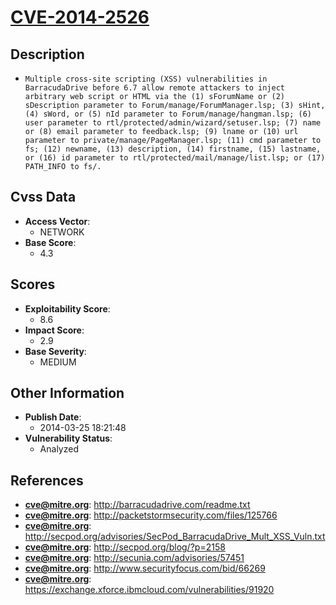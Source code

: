 
# [CVE-2014-2526](https://cve.mitre.org/cgi-bin/cvename.cgi?name=CVE-2014-2526)

## Description

- `Multiple cross-site scripting (XSS) vulnerabilities in BarracudaDrive before 6.7 allow remote attackers to inject arbitrary web script or HTML via the (1) sForumName or (2) sDescription parameter to Forum/manage/ForumManager.lsp; (3) sHint, (4) sWord, or (5) nId parameter to Forum/manage/hangman.lsp; (6) user parameter to rtl/protected/admin/wizard/setuser.lsp; (7) name or (8) email parameter to feedback.lsp; (9) lname or (10) url parameter to private/manage/PageManager.lsp; (11) cmd parameter to fs; (12) newname, (13) description, (14) firstname, (15) lastname, or (16) id parameter to rtl/protected/mail/manage/list.lsp; or (17) PATH_INFO to fs/.`

## Cvss Data

- **Access Vector**:
  - NETWORK
- **Base Score**:
  - 4.3

## Scores

- **Exploitability Score**:
  - 8.6
- **Impact Score**:
  - 2.9
- **Base Severity**:
  - MEDIUM

## Other Information

- **Publish Date**:
  - 2014-03-25 18:21:48
- **Vulnerability Status**:
  - Analyzed

## References

- **cve@mitre.org**: http://barracudadrive.com/readme.txt
- **cve@mitre.org**: http://packetstormsecurity.com/files/125766
- **cve@mitre.org**: http://secpod.org/advisories/SecPod_BarracudaDrive_Mult_XSS_Vuln.txt
- **cve@mitre.org**: http://secpod.org/blog/?p=2158
- **cve@mitre.org**: http://secunia.com/advisories/57451
- **cve@mitre.org**: http://www.securityfocus.com/bid/66269
- **cve@mitre.org**: https://exchange.xforce.ibmcloud.com/vulnerabilities/91920
